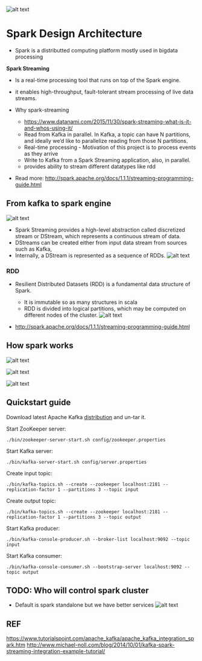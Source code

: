 ![alt text](http://2s7gjr373w3x22jf92z99mgm5w-wpengine.netdna-ssl.com/wp-content/uploads/2015/11/spark-streaming-datanami.png)

# Spark Design Architecture
- Spark is a distributted computing platform mostly used in bigdata processing

**Spark Streaming** 
- Is a real-time processing tool that runs on top of the Spark engine.
- it enables high-throughput, fault-tolerant stream processing of live data streams. 
- Why spark-streaming
    - https://www.datanami.com/2015/11/30/spark-streaming-what-is-it-and-whos-using-it/
    - Read from Kafka in parallel. In Kafka, a topic can have N partitions, and ideally we’d like to parallelize reading from those N partitions.
    - Real-time processing - Motivation of this project is to process events as they arrive
    - Write to Kafka from a Spark Streaming application, also, in parallel.
    - provides ability to stream different datatypes like rdd

- Read more: http://spark.apache.org/docs/1.1.1/streaming-programming-guide.html
    
   
    
## From kafka to spark engine
![alt text](http://spark.apache.org/docs/1.1.1/img/streaming-flow.png)

- Spark Streaming provides a high-level abstraction called discretized stream or DStream,
which represents a continuous stream of data. 
- DStreams can be created either from input data stream from sources such as Kafka,
- Internally, a DStream is represented as a sequence of RDDs.
![alt text](http://spark.apache.org/docs/1.1.1/img/streaming-dstream.png)

### RDD 
- Resilient Distributed Datasets (RDD) is a fundamental data structure of Spark. 
    - It is  immutable so as many structures in scala
    - RDD is divided into logical partitions, which may be computed on different nodes of the cluster.
 ![alt text](pics/rdd.PNG)  

- http://spark.apache.org/docs/1.1.1/streaming-programming-guide.html


## How spark works
![alt text](pics/spark%20execution%20mode.PNG) 

![alt text](pics/how%20spark%20process%20information%20in%20a%20cluster.PNG) 

![alt text](pics/rdd%20parallel%20processing.PNG) 
## Quickstart guide
Download latest Apache Kafka [distribution](http://kafka.apache.org/downloads.html) and un-tar it. 

Start ZooKeeper server:

    ./bin/zookeeper-server-start.sh config/zookeeper.properties

Start Kafka server:

    ./bin/kafka-server-start.sh config/server.properties

Create input topic:

    ./bin/kafka-topics.sh --create --zookeeper localhost:2181 --replication-factor 1 --partitions 3 --topic input

Create output topic:

    ./bin/kafka-topics.sh --create --zookeeper localhost:2181 --replication-factor 1 --partitions 3 --topic output

Start Kafka producer:

    ./bin/kafka-console-producer.sh --broker-list localhost:9092 --topic input

Start Kafka consumer:

    ./bin/kafka-console-consumer.sh --bootstrap-server localhost:9092 --topic output
    
## TODO: Who will control spark cluster
- Default is spark standalone but we have better services
![alt text](pics/who%20controle%20spark%20cluster.PNG)

## REF
https://www.tutorialspoint.com/apache_kafka/apache_kafka_integration_spark.htm
http://www.michael-noll.com/blog/2014/10/01/kafka-spark-streaming-integration-example-tutorial/
    
    
